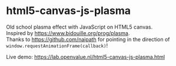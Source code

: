 # html5-canvas-js-plasma
Old school plasma effect with JavaScript on HTML5 canvas.  
Inspired by https://www.bidouille.org/prog/plasma.  
Thanks to https://github.com/naipath for pointing in the direction of `window.requestAnimationFrame(callback)`!   

Live demo: https://lab.openvalue.nl/html5-canvas-js-plasma.html
